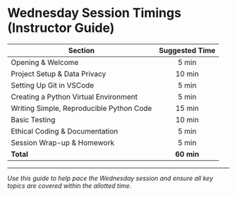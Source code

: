 # Wednesday Session Timings (Instructor Guide)

| Section                                      | Suggested Time |
|----------------------------------------------|:--------------:|
| Opening & Welcome                           |    5 min       |
| Project Setup & Data Privacy                |   10 min       |
| Setting Up Git in VSCode                    |    5 min       |
| Creating a Python Virtual Environment        |    5 min       |
| Writing Simple, Reproducible Python Code     |   15 min       |
| Basic Testing                               |   10 min       |
| Ethical Coding & Documentation              |    5 min       |
| Session Wrap-up & Homework                  |    5 min       |
| **Total**                                   |   **60 min**   |

---

*Use this guide to help pace the Wednesday session and ensure all key topics are covered within the allotted time.*
